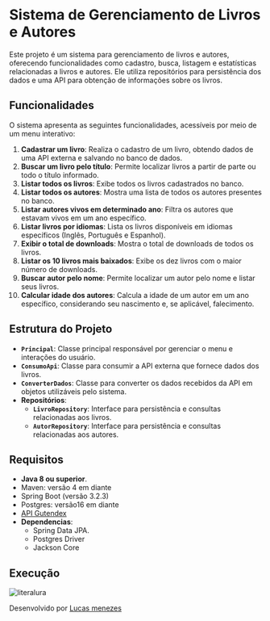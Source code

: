 # Sistema de Gerenciamento de Livros e Autores

Este projeto é um sistema para gerenciamento de livros e autores, oferecendo funcionalidades como cadastro, busca, listagem e estatísticas relacionadas a livros e autores. Ele utiliza repositórios para persistência dos dados e uma API para obtenção de informações sobre os livros.

## Funcionalidades

O sistema apresenta as seguintes funcionalidades, acessíveis por meio de um menu interativo:
1. **Cadastrar um livro**: Realiza o cadastro de um livro, obtendo dados de uma API externa e salvando no banco de dados.
2. **Buscar um livro pelo título**: Permite localizar livros a partir de parte ou todo o título informado.
3. **Listar todos os livros**: Exibe todos os livros cadastrados no banco.
4. **Listar todos os autores**: Mostra uma lista de todos os autores presentes no banco.
5. **Listar autores vivos em determinado ano**: Filtra os autores que estavam vivos em um ano específico.
6. **Listar livros por idiomas**: Lista os livros disponíveis em idiomas específicos (Inglês, Português e Espanhol).
7. **Exibir o total de downloads**: Mostra o total de downloads de todos os livros.
8. **Listar os 10 livros mais baixados**: Exibe os dez livros com o maior número de downloads.
9. **Buscar autor pelo nome**: Permite localizar um autor pelo nome e listar seus livros.
10. **Calcular idade dos autores**: Calcula a idade de um autor em um ano específico, considerando seu nascimento e, se aplicável, falecimento.

## Estrutura do Projeto

- **`Principal`**: Classe principal responsável por gerenciar o menu e interações do usuário.
- **`ConsumoApi`**: Classe para consumir a API externa que fornece dados dos livros.
- **`ConverterDados`**: Classe para converter os dados recebidos da API em objetos utilizáveis pelo sistema.
- **Repositórios**:
  - **`LivroRepository`**: Interface para persistência e consultas relacionadas aos livros.
  - **`AutorRepository`**: Interface para persistência e consultas relacionadas aos autores.

## Requisitos

- **Java 8 ou superior**.
- Maven: versão 4 em diante
- Spring Boot (versão 3.2.3)
- Postgres: versão16 em diante
- <a target="_blank" href="https://gutendex.com/">API Gutendex</a>
- **Dependencias**:
  - Spring Data JPA.
  - Postgres Driver
  - Jackson Core

## Execução
![literalura](https://github.com/user-attachments/assets/18c8cded-61f8-4f4f-a7c3-b1a30c73a596)

Desenvolvido por <a target="_blank" href="https://github.com/LucasMSS98">Lucas menezes</a>
